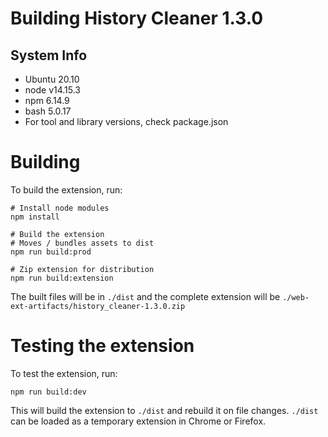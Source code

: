 # Building History Cleaner 1.3.0

## System Info
 * Ubuntu 20.10
 * node v14.15.3
 * npm 6.14.9
 * bash 5.0.17
 * For tool and library versions, check package.json

# Building

To build the extension, run:
```shell
# Install node modules
npm install

# Build the extension
# Moves / bundles assets to dist
npm run build:prod

# Zip extension for distribution
npm run build:extension
```
The built files will be in `./dist` and the complete extension will be `./web-ext-artifacts/history_cleaner-1.3.0.zip`

# Testing the extension

To test the extension, run:
```shell
npm run build:dev
```
This will build the extension to `./dist` and rebuild it on file changes. `./dist` can be loaded as a temporary extension in Chrome or Firefox.
